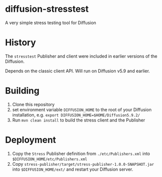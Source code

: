 # diffusion-stresstest
A very simple stress testing tool for Diffusion

History
=======

The `stresstest` Publisher and client were included in earlier versions of the Diffusion. 

Depends on the classic client API. Will run on Diffusion v5.9 and earlier.

Building
========

1. Clone this repository
2. set environment variable `DIFFUSION_HOME` to the root of your Diffusion installation, e.g. `export DIFFUSION_HOME=$HOME/Diffusion5.9.2/`
3. Run `mvn clean install` to build the stress client and the Publisher

Deployment
==========

1. Copy the `Stress` Publisher definition from `./etc/Publishers.xml` into `$DIFFUSION_HOME/etc/Publishers.xml`
2. Copy `stress-publisher/target/stress-publisher-1.0.0-SNAPSHOT.jar` into `$DIFFUSION_HOME/ext/` and restart your Diffusion server.